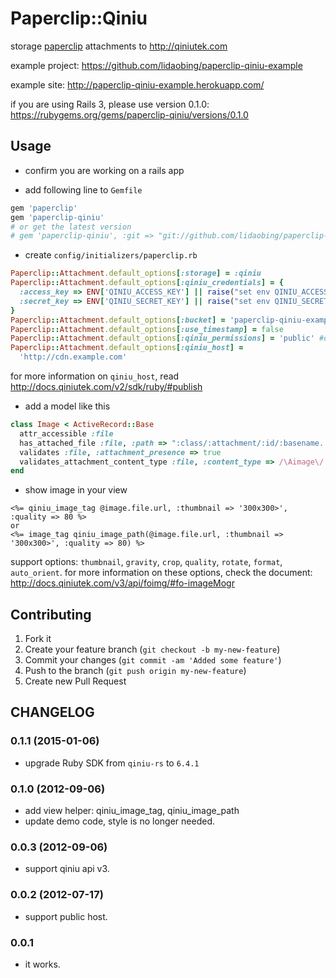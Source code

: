 # Paperclip::Qiniu

storage [paperclip](https://github.com/thoughtbot/paperclip/) attachments to http://qiniutek.com

example project: https://github.com/lidaobing/paperclip-qiniu-example

example site: http://paperclip-qiniu-example.herokuapp.com/

if you are using Rails 3, please use version  0.1.0: https://rubygems.org/gems/paperclip-qiniu/versions/0.1.0

## Usage

* confirm you are working on a rails app

* add following line to `Gemfile`

```ruby
gem 'paperclip'
gem 'paperclip-qiniu'
# or get the latest version
# gem 'paperclip-qiniu', :git => "git://github.com/lidaobing/paperclip-qiniu"
```

* create `config/initializers/paperclip.rb`

```ruby
Paperclip::Attachment.default_options[:storage] = :qiniu
Paperclip::Attachment.default_options[:qiniu_credentials] = {
  :access_key => ENV['QINIU_ACCESS_KEY'] || raise("set env QINIU_ACCESS_KEY"),
  :secret_key => ENV['QINIU_SECRET_KEY'] || raise("set env QINIU_SECRET_KEY")
}
Paperclip::Attachment.default_options[:bucket] = 'paperclip-qiniu-example'
Paperclip::Attachment.default_options[:use_timestamp] = false
Paperclip::Attachment.default_options[:qiniu_permissions] = 'public' #default is 'private'
Paperclip::Attachment.default_options[:qiniu_host] =
  'http://cdn.example.com'
```

for more information on `qiniu_host`, read http://docs.qiniutek.com/v2/sdk/ruby/#publish

* add a model like this

```ruby
class Image < ActiveRecord::Base
  attr_accessible :file
  has_attached_file :file, :path => ":class/:attachment/:id/:basename.:extension"
  validates :file, :attachment_presence => true
  validates_attachment_content_type :file, :content_type => /\Aimage\/.*\Z/
end
```

* show image in your view

```erb
<%= qiniu_image_tag @image.file.url, :thumbnail => '300x300>', :quality => 80 %>
or
<%= image_tag qiniu_image_path(@image.file.url, :thumbnail => '300x300>', :quality => 80) %>
```

support options: `thumbnail`, `gravity`, `crop`, `quality`, `rotate`, `format`, `auto_orient`. for more information on these options, check the document: http://docs.qiniutek.com/v3/api/foimg/#fo-imageMogr

## Contributing

1. Fork it
2. Create your feature branch (`git checkout -b my-new-feature`)
3. Commit your changes (`git commit -am 'Added some feature'`)
4. Push to the branch (`git push origin my-new-feature`)
5. Create new Pull Request

## CHANGELOG

### 0.1.1 (2015-01-06)

* upgrade Ruby SDK from `qiniu-rs` to `6.4.1`

### 0.1.0 (2012-09-06)

* add view helper: qiniu_image_tag, qiniu_image_path
* update demo code, style is no longer needed.

### 0.0.3 (2012-09-06)

* support qiniu api v3.

### 0.0.2 (2012-07-17)

* support public host.

### 0.0.1

* it works.


